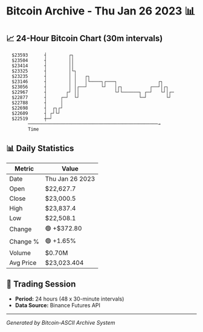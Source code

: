 # Bitcoin Archive - Thu Jan 26 2023 📊

## 📈 24-Hour Bitcoin Chart (30m intervals)

```
  $23593      ┤        ┌┐                                      
  $23504      ┤        ││                                      
  $23414      ┤        ││                                      
  $23325      ┤        │└┐                                     
  $23235      ┤        │ │   ┌┐                                
  $23146      ┤        │ │   │└────┐┌───┐               ┌┐     
  $23056      ┤        │ │┌──┘     └┘   │┌┐          ┌──┘│┌┐   
  $22967      ┤       ┌┘ ││             └┘└──────┐ ┌─┘   └┘│┌─ 
  $22877      ┤     ┌─┘  └┘                      └─┘       └┘  
  $22788      ┤     │                                          
  $22698      ┤  ┌┐┌┘                                          
  $22609      ┤ ┌┘└┘                                           
  $22519      ┼─┘                                              
        ────────────────────────────────────────────────→
        Time
```

## 📊 Daily Statistics

| Metric | Value |
|--------|-------|
| Date | Thu Jan 26 2023 |
| Open | $22,627.7 |
| Close | $23,000.5 |
| High | $23,837.4 |
| Low | $22,508.1 |
| Change | 🟢 +$372.80 |
| Change % | 🟢 +1.65% |
| Volume | $0.70M |
| Avg Price | $23,023.404 |

## 📅 Trading Session

- **Period:** 24 hours (48 x 30-minute intervals)
- **Data Source:** Binance Futures API

---
*Generated by Bitcoin-ASCII Archive System*
